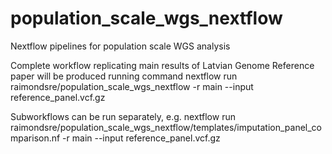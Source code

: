 # population_scale_wgs_nextflow
Nextflow pipelines for population scale WGS analysis

Complete workflow replicating main results of Latvian Genome Reference paper will be produced running command
nextflow run raimondsre/population_scale_wgs_nextflow -r main --input reference_panel.vcf.gz

Subworkflows can be run separately, e.g. 
nextflow run raimondsre/population_scale_wgs_nextflow/templates/imputation_panel_comparison.nf -r main --input reference_panel.vcf.gz